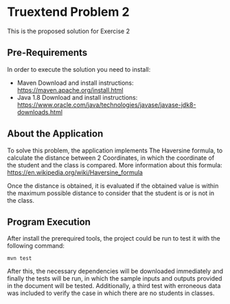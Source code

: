 # Truextend Problem 2
This is the proposed solution for Exercise 2

## Pre-Requirements
In order to execute the solution you need to install:
- Maven Download and install instructions: https://maven.apache.org/install.html
- Java 1.8 Download and install instructions: https://www.oracle.com/java/technologies/javase/javase-jdk8-downloads.html

## About the Application
To solve this problem, the application implements The Haversine formula, to calculate the distance between 2 Coordinates, in which the coordinate of the student and the class is compared. More information about this formula: https://en.wikipedia.org/wiki/Haversine_formula

Once the distance is obtained, it is evaluated if the obtained value is within the maximum possible distance to consider that the student is or is not in the class.

## Program Execution
After install the prerequired tools, the project could be run to test it with the following command:

`` mvn test ``

After this, the necessary dependencies will be downloaded immediately and finally the tests will be run, in which the sample inputs and outputs provided in the document will be tested. Additionally, a third test with erroneous data was included to verify the case in which there are no students in classes.